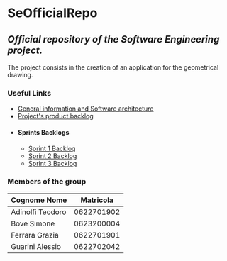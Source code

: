 # SeOfficialRepo
## _Official repository of the Software Engineering project._
The project consists in the creation of an application for the geometrical drawing.
### Useful Links
- [General information and Software architecture][General information and Software architecture]
- [Project's product backlog][ProductBacklog]
- #### Sprints Backlogs
  - [Sprint 1 Backlog][Sprint1Backlog]
  - [Sprint 2 Backlog][Sprint2Backlog]
  - [Sprint 3 Backlog][Sprint3Backlog]
### Members of the group
| Cognome Nome | Matricola |
| ------ | ------ |
| Adinolfi Teodoro | 0622701902 |
| Bove Simone | 0623200004 |
| Ferrara Grazia | 0622701901 |
| Guarini Alessio | 0622702042 |

[//]: # (These are reference links used in the body of this note and get stripped out when the markdown processor does its job. There is no need to format nicely because it shouldn't be seen.)
[General information and Software architecture]: <https://docs.google.com/document/d/11LS6uFm0iw_HIBtN6rmv4GdBf1fTTtaRvRyZ0VrTzSE/edit?usp=sharing>

[ProductBacklog]: <https://docs.google.com/document/d/1SK5jJmYV0rKeb9OjgGsf4yMWCf-Uazr1yBo0fQmBsDw/edit#heading=h.m89gdcvoqlyh>

[Sprint1Backlog]: <https://docs.google.com/document/d/1Pj19VCDoVawmJLAVUKWaxiAZPZQYi1qhqQx-kr_0Ufw/edit?usp=sharing>

[Sprint2Backlog]: <https://docs.google.com/document/d/1b7oTrOqHy8RFqCet0eWqKil9Yny2nbrlEYmJry3LhQ4/edit?usp=sharing>

[Sprint3Backlog]: <https://docs.google.com/document/d/1L4T3B_V7AvVnaCuWIQtfAmG2ltspJcxUFuktN5KoNUM/edit?usp=sharing>
